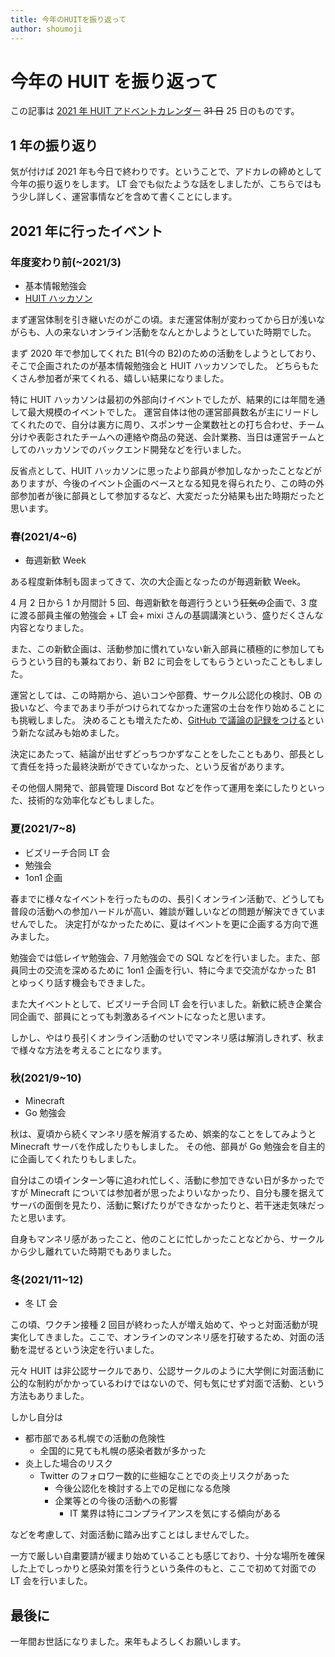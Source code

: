 ```yaml
---
title: 今年のHUITを振り返って
author: shoumoji
---
```


# 今年の HUIT を振り返って

この記事は [2021 年 HUIT アドベントカレンダー](https://qiita.com/advent-calendar/2021/huit) ~~31 日~~ 25 日のものです。

## 1 年の振り返り

気が付けば 2021 年も今日で終わりです。ということで、アドカレの締めとして今年の振り返りをします。
LT 会でも似たような話をしましたが、こちらではもう少し詳しく、運営事情などを含めて書くことにします。

## 2021 年に行ったイベント

### 年度変わり前(~2021/3)

- 基本情報勉強会
- [HUIT ハッカソン](https://huit.connpass.com/event/205019/)

まず運営体制を引き継いだのがこの頃。まだ運営体制が変わってから日が浅いながらも、人の来ないオンライン活動をなんとかしようとしていた時期でした。

まず 2020 年で参加してくれた B1(今の B2)のための活動をしようとしており、そこで企画されたのが基本情報勉強会と HUIT ハッカソンでした。
どちらもたくさん参加者が来てくれる、嬉しい結果になりました。

特に HUIT ハッカソンは最初の外部向けイベントでしたが、結果的には年間を通して最大規模のイベントでした。
運営自体は他の運営部員数名が主にリードしてくれたので、自分は裏方に周り、スポンサー企業数社との打ち合わせ、チーム分けや表彰されたチームへの連絡や商品の発送、会計業務、当日は運営チームとしてのハッカソンでのバックエンド開発などを行いました。

反省点として、HUIT ハッカソンに思ったより部員が参加しなかったことなどがありますが、今後のイベント企画のベースとなる知見を得られたり、この時の外部参加者が後に部員として参加するなど、大変だった分結果も出た時期だったと思います。

### 春(2021/4~6)

- 毎週新歓 Week

ある程度新体制も固まってきて、次の大企画となったのが毎週新歓 Week。

4 月 2 日から 1 か月間計 5 回、毎週新歓を毎週行うという~~狂気の~~企画で、3 度に渡る部員主催の勉強会 + LT 会+ mixi さんの基調講演という、盛りだくさんな内容となりました。

また、この新歓企画は、活動参加に慣れていない新入部員に積極的に参加してもらうという目的も兼ねており、新 B2 に司会をしてもらうといったこともしました。

運営としては、この時期から、追いコンや部費、サークル公認化の検討、OB の扱いなど、今まであまり手がつけられてなかった運営の土台を作り始めることにも挑戦しました。
決めることも増えたため、[GitHub で議論の記録をつける]()という新たな試みも始めました。

決定にあたって、結論が出せずどっちつかずなことをしたこともあり、部長として責任を持った最終決断ができていなかった、という反省があります。

その他個人開発で、部員管理 Discord Bot などを作って運用を楽にしたりといった、技術的な効率化などもしました。

### 夏(2021/7~8)

- ビズリーチ合同 LT 会
- 勉強会
- 1on1 企画

春までに様々なイベントを行ったものの、長引くオンライン活動で、どうしても普段の活動への参加ハードルが高い、雑談が難しいなどの問題が解決できていませんでした。
決定打がなかったために、夏はイベントを更に企画する方向で進みました。

勉強会では低レイヤ勉強会、7 月勉強会での SQL などを行いました。また、部員同士の交流を深めるために 1on1 企画を行い、特に今まで交流がなかった B1 とゆっくり話す機会もできました。

また大イベントとして、ビズリーチ合同 LT 会を行いました。新歓に続き企業合同企画で、部員にとっても刺激あるイベントになったと思います。

しかし、やはり長引くオンライン活動のせいでマンネリ感は解消しきれず、秋まで様々な方法を考えることになります。

### 秋(2021/9~10)

- Minecraft
- Go 勉強会

秋は、夏頃から続くマンネリ感を解消するため、娯楽的なことをしてみようと Minecraft サーバを作成したりもしました。
その他、部員が Go 勉強会を自主的に企画してくれたりもしました。

自分はこの頃インターン等に追われ忙しく、活動に参加できない日が多かったですが Minecraft については参加者が思ったよりいなかったり、自分も腰を据えてサーバの面倒を見たり、活動に繋げたりができなかったりと、若干迷走気味だったと思います。

自身もマンネリ感があったこと、他のことに忙しかったことなどから、サークルから少し離れていた時期でもありました。

### 冬(2021/11~12)

- 冬 LT 会

この頃、ワクチン接種 2 回目が終わった人が増え始めて、やっと対面活動が現実化してきました。ここで、オンラインのマンネリ感を打破するため、対面の活動を混ぜるという決定を行いました。

元々 HUIT は非公認サークルであり、公認サークルのように大学側に対面活動に公的な制約がかかっているわけではないので、何も気にせず対面で活動、という方法もありました。

しかし自分は

- 都市部である札幌での活動の危険性
  - 全国的に見ても札幌の感染者数が多かった
- 炎上した場合のリスク
  - Twitter のフォロワー数的に些細なことでの炎上リスクがあった
    - 今後公認化を検討する上での足枷になる危険
    - 企業等との今後の活動への影響
      - IT 業界は特にコンプライアンスを気にする傾向がある

などを考慮して、対面活動に踏み出すことはしませんでした。

一方で厳しい自粛要請が緩まり始めていることも感じており、十分な場所を確保した上でしっかりと感染対策を行うという条件のもと、ここで初めて対面での LT 会を行いました。

## 最後に

一年間お世話になりました。来年もよろしくお願いします。
